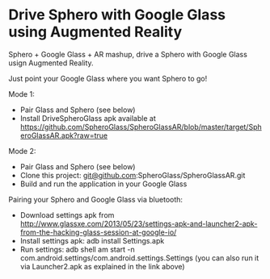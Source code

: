 Drive Sphero with Google Glass using Augmented Reality
================

Sphero + Google Glass + AR mashup, drive a Sphero with Google Glass usign Augmented Reality.

Just point your Google Glass where you want Sphero to go!


Mode 1:

* Pair Glass and Sphero (see below)
* Install DriveSpheroGlass apk available at https://github.com/SpheroGlass/SpheroGlassAR/blob/master/target/SpheroGlassAR.apk?raw=true


Mode 2:

* Pair Glass and Sphero (see below)
* Clone this project: git@github.com:SpheroGlass/SpheroGlassAR.git
* Build and run the application in your Google Glass


Pairing your Sphero and Google Glass via bluetooth:
  
* Download settings apk from http://www.glassxe.com/2013/05/23/settings-apk-and-launcher2-apk-from-the-hacking-glass-session-at-google-io/
* Install settings apk: adb install Settings.apk
* Run settings: adb shell am start -n com.android.settings/com.android.settings.Settings (you can also run it via Launcher2.apk as explained in the link above)
